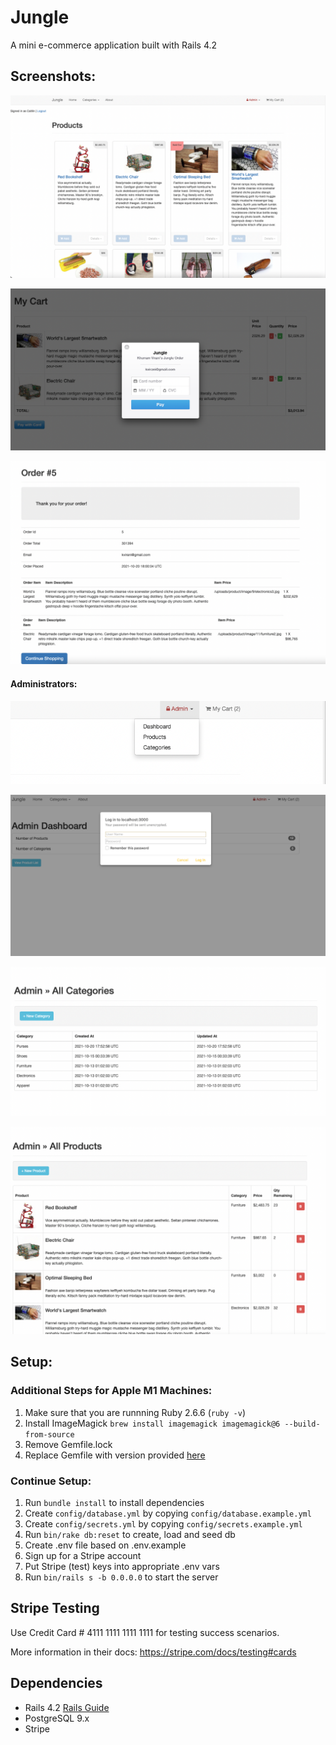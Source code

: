 # Jungle

A mini e-commerce application built with Rails 4.2

## Screenshots:
!['Homepage'](https://github.com/caitmich/jungle_rails_app/blob/master/documents/Homepage.png?raw=true)

!['Cart Page with Stripe Configuration'](https://github.com/caitmich/jungle_rails_app/blob/master/documents/myCart.png?raw=true)

!['Order Confirmation Page'](https://github.com/caitmich/jungle_rails_app/blob/master/documents/orderPlaced.png?raw=true)

#### Administrators:
!['Admin Navbar Options'](https://github.com/caitmich/jungle_rails_app/blob/master/documents/AdminOptions.png?raw=true)

!['Admin Access Restricted'](https://github.com/caitmich/jungle_rails_app/blob/master/documents/AdminAccessRestricted.png?raw=true)

!['Admin Categories'](https://github.com/caitmich/jungle_rails_app/blob/master/documents/AdminCategories.png?raw=true)

!['Admin Dashboard. Allows admins to edit, delete and add new products.'](https://github.com/caitmich/jungle_rails_app/blob/master/documents/AdminDashboard.png?raw=true)







## Setup:

### Additional Steps for Apple M1 Machines:

1. Make sure that you are runnning Ruby 2.6.6 (`ruby -v`)
1. Install ImageMagick `brew install imagemagick imagemagick@6 --build-from-source`
2. Remove Gemfile.lock
3. Replace Gemfile with version provided [here](https://gist.githubusercontent.com/FrancisBourgouin/831795ae12c4704687a0c2496d91a727/raw/ce8e2104f725f43e56650d404169c7b11c33a5c5/Gemfile)

### Continue Setup:

1. Run `bundle install` to install dependencies
2. Create `config/database.yml` by copying `config/database.example.yml`
3. Create `config/secrets.yml` by copying `config/secrets.example.yml`
4. Run `bin/rake db:reset` to create, load and seed db
5. Create .env file based on .env.example
6. Sign up for a Stripe account
7. Put Stripe (test) keys into appropriate .env vars
8. Run `bin/rails s -b 0.0.0.0` to start the server

## Stripe Testing

Use Credit Card # 4111 1111 1111 1111 for testing success scenarios.

More information in their docs: <https://stripe.com/docs/testing#cards>

## Dependencies

* Rails 4.2 [Rails Guide](http://guides.rubyonrails.org/v4.2/)
* PostgreSQL 9.x
* Stripe
